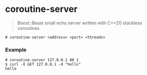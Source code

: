 # coroutine-server
> Boost::Beast small echo server written with C++20 stackless coroutines
``` console
# coroutine-server <address> <port> <threads>
```
### Example
``` console
# coroutine-server 127.0.0.1 80 1
$ curl -X GET 127.0.0.1 -d "hello"
hello
```
